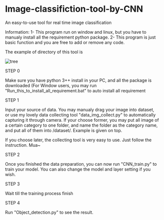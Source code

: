 # Image-classifiction-tool-by-CNN
An easy-to-use tool for real time image classification

Information: 1- This program run on window and linux, but you have to manualy install all the requirement python package.
     2- This program is just basic function and you are free to add or remove any code.

The example of directory of this tool is




![tree](https://user-images.githubusercontent.com/43640535/147842942-37afb7ab-7db6-435b-b54f-83a9ba75a43c.PNG)

STEP 0

Make sure you have python 3++ install in your PC, and all the package is downloaded (For Window users, you may run "Run_this_to_install_all_requirement.bat" to auto install all requirement

STEP 1

Input your source of data. You may manualy drag your image into dataset, or use my lovely data collecting tool "data_img_collect.py" to automatically capturing it through camera. If your choose former, you may put all image of a certain category to one folder, and name the folder as the category name, and put all of them into /dataset/. Example is given on top.

If you choose later, the collecting tool is very easy to use. Just follow the instruction. Mua~

STEP 2

Once you finished the data preparation, you can now run "CNN_train.py" to train your model. You can also change the model and layer setting if you wish.

STEP 3

Wait till the training process finish

STEP 4

Run "Object_detection.py" to see the result. 


